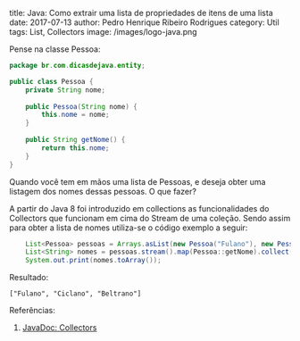 title: Java: Como extrair uma lista de propriedades de itens de uma lista
date: 2017-07-13
author: Pedro Henrique Ribeiro Rodrigues
category: Util
tags: List, Collectors
image: /images/logo-java.png

Pense na classe Pessoa:

```java
package br.com.dicasdejava.entity;

public class Pessoa {
	private String nome;
	
	public Pessoa(String nome) {
		this.nome = nome;
	}
	
	public String getNome() {
		return this.nome;
	}
}
```

Quando você tem em mãos uma lista de Pessoas, e deseja obter uma listagem dos nomes dessas pessoas. O que fazer?

A partir do Java 8 foi introduzido em collections as funcionalidades do Collectors que funcionam em cima do Stream de uma coleção. Sendo assim para obter a lista de nomes utiliza-se o código exemplo a seguir:

```java
	List<Pessoa> pessoas = Arrays.asList(new Pessoa("Fulano"), new Pessoa("Ciclano"), new Pessoa("Beltrano"));
	List<String> nomes = pessoas.stream().map(Pessoa::getNome).collect(Collectors.toList());
	System.out.print(nomes.toArray());
```

Resultado:

```
["Fulano", "Ciclano", "Beltrano"]
```

Referências:

1. [JavaDoc: Collectors](https://docs.oracle.com/javase/8/docs/api/java/util/stream/Collectors.html)
